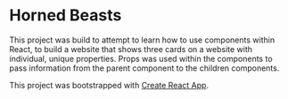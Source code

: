 # Horned Beasts

This project was build to attempt to learn how to use components within React, to build a website that shows three cards on a website with individual, unique properties. Props was used within the components to pass information from the parent component to the children components.

This project was bootstrapped with [Create React App](https://github.com/facebook/create-react-app).
